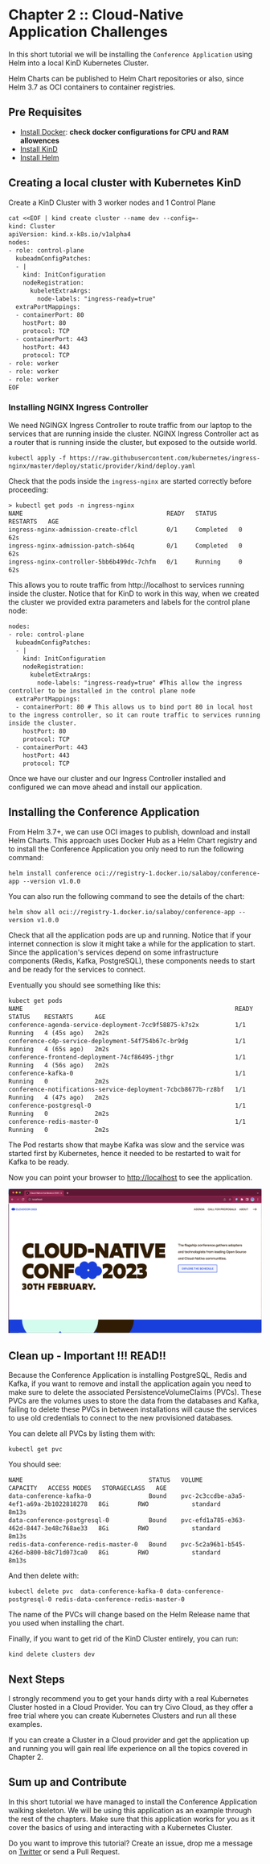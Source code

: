 # Chapter 2 :: Cloud-Native Application Challenges

In this short tutorial we will be installing the `Conference Application` using Helm into a local KinD Kubernetes Cluster. 

Helm Charts can be published to Helm Chart repositories or also, since Helm 3.7 as OCI containers to container registries. 

## Pre Requisites
- [Install Docker](https://docs.docker.com/get-docker/): **check docker configurations for CPU and RAM allowences**
- [Install KinD](https://kind.sigs.k8s.io/docs/user/quick-start/#installation)
- [Install Helm](https://helm.sh/docs/intro/install/)

## Creating a local cluster with Kubernetes KinD

Create a KinD Cluster with 3 worker nodes and 1 Control Plane

```
cat <<EOF | kind create cluster --name dev --config=-
kind: Cluster
apiVersion: kind.x-k8s.io/v1alpha4
nodes:
- role: control-plane
  kubeadmConfigPatches:
  - |
    kind: InitConfiguration
    nodeRegistration:
      kubeletExtraArgs:
        node-labels: "ingress-ready=true"
  extraPortMappings:
  - containerPort: 80
    hostPort: 80
    protocol: TCP
  - containerPort: 443
    hostPort: 443
    protocol: TCP
- role: worker
- role: worker
- role: worker
EOF

```

### Installing NGINX Ingress Controller

We need NGINGX Ingress Controller to route traffic from our laptop to the services that are running inside the cluster. NGINX Ingress Controller act as a router that is running inside the cluster, but exposed to the outside world. 

```
kubectl apply -f https://raw.githubusercontent.com/kubernetes/ingress-nginx/master/deploy/static/provider/kind/deploy.yaml
```

Check that the pods inside the `ingress-nginx` are started correctly before proceeding: 
```
> kubectl get pods -n ingress-nginx
NAME                                        READY   STATUS      RESTARTS   AGE
ingress-nginx-admission-create-cflcl        0/1     Completed   0          62s
ingress-nginx-admission-patch-sb64q         0/1     Completed   0          62s
ingress-nginx-controller-5bb6b499dc-7chfm   0/1     Running     0          62s
```

This allows you to route traffic from http://localhost to services running inside the cluster. Notice that for KinD to work in this way, when we created the cluster we provided extra parameters and labels for the control plane node:
```
nodes:
- role: control-plane
  kubeadmConfigPatches:
  - |
    kind: InitConfiguration
    nodeRegistration:
      kubeletExtraArgs:
        node-labels: "ingress-ready=true" #This allow the ingress controller to be installed in the control plane node
  extraPortMappings:
  - containerPort: 80 # This allows us to bind port 80 in local host to the ingress controller, so it can route traffic to services running inside the cluster.
    hostPort: 80
    protocol: TCP
  - containerPort: 443
    hostPort: 443
    protocol: TCP
```

Once we have our cluster and our Ingress Controller installed and configured we can move ahead and install our application.


## Installing the Conference Application

From Helm 3.7+, we can use OCI images to publish, download and install Helm Charts. This approach uses Docker Hub as a Helm Chart registry and to install the Conference Application you only need to run the following command:

```
helm install conference oci://registry-1.docker.io/salaboy/conference-app --version v1.0.0
```

You can also run the following command to see the details of the chart: 

```
helm show all oci://registry-1.docker.io/salaboy/conference-app --version v1.0.0
```

Check that all the application pods are up and running. Notice that if your internet connection is slow it might take a while for the application to start. Since the application's services depend on some infrastructure components (Redis, Kafka, PostgreSQL), these components needs to start and be ready for the services to connect.

Eventually you should see something like this: 

```
kubect get pods
NAME                                                           READY   STATUS    RESTARTS      AGE
conference-agenda-service-deployment-7cc9f58875-k7s2x          1/1     Running   4 (45s ago)   2m2s
conference-c4p-service-deployment-54f754b67c-br9dg             1/1     Running   4 (65s ago)   2m2s
conference-frontend-deployment-74cf86495-jthgr                 1/1     Running   4 (56s ago)   2m2s
conference-kafka-0                                             1/1     Running   0             2m2s
conference-notifications-service-deployment-7cbcb8677b-rz8bf   1/1     Running   4 (47s ago)   2m2s
conference-postgresql-0                                        1/1     Running   0             2m2s
conference-redis-master-0                                      1/1     Running   0             2m2s
```

The Pod restarts show that maybe Kafka was slow and the service was started first by Kubernetes, hence it needed to be restarted to wait for Kafka to be ready. 


Now you can point your browser to [http://localhost](http://localhost) to see the application. 

![conference app](imgs/conference-app-homepage.png)

## Clean up - Important !!! READ!!

Because the Conference Application is installing PostgreSQL, Redis and Kafka, if you want to remove and install the application again you need to make sure to delete the associated PersistenceVolumeClaims (PVCs). These PVCs are the volumes uses to store the data from the databases and Kafka, failing to delete these PVCs in between installations will cause the services to use old credentials to connect to the new provisioned databases. 

You can delete all PVCs by listing them with:

```
kubectl get pvc
```

You should see:

```
NAME                                   STATUS   VOLUME                                     CAPACITY   ACCESS MODES   STORAGECLASS   AGE
data-conference-kafka-0                Bound    pvc-2c3ccdbe-a3a5-4ef1-a69a-2b1022818278   8Gi        RWO            standard       8m13s
data-conference-postgresql-0           Bound    pvc-efd1a785-e363-462d-8447-3e48c768ae33   8Gi        RWO            standard       8m13s
redis-data-conference-redis-master-0   Bound    pvc-5c2a96b1-b545-426d-b800-b8c71d073ca0   8Gi        RWO            standard       8m13s
```

And then delete with: 
```
kubectl delete pvc  data-conference-kafka-0 data-conference-postgresql-0 redis-data-conference-redis-master-0
```

The name of the PVCs will change based on the Helm Release name that you used when installing the chart.

Finally, if you want to get rid of the KinD Cluster entirely, you can run:

```
kind delete clusters dev
```



## Next Steps

I strongly recommend you to get your hands dirty with a real Kubernetes Cluster hosted in a Cloud Provider. You can try Civo Cloud, as they offer a free trial where you can create Kubernetes Clusters and run all these examples. 

If you can create a Cluster in a Cloud provider and get the application up and running you will gain real life experience on all the topics covered in Chapter 2.

## Sum up and Contribute

In this short tutorial we have managed to install the Conference Application walking skeleton. We will be using this application as an example through the rest of the chapters. Make sure that this application works for you as it cover the basics of using and interacting with a Kubernetes Cluster. 


Do you want to improve this tutorial? Create an issue, drop me a message on [Twitter](https://twitter.com/salaboy) or send a Pull Request.